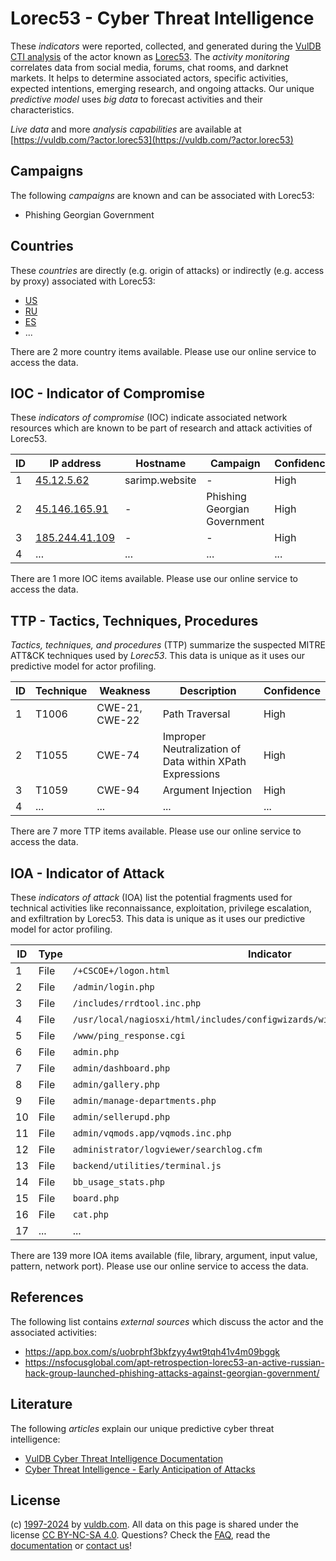 # Lorec53 - Cyber Threat Intelligence

These _indicators_ were reported, collected, and generated during the [VulDB CTI analysis](https://vuldb.com/?kb.cti) of the actor known as [Lorec53](https://vuldb.com/?actor.lorec53). The _activity monitoring_ correlates data from social media, forums, chat rooms, and darknet markets. It helps to determine associated actors, specific activities, expected intentions, emerging research, and ongoing attacks. Our unique _predictive model_ uses _big data_ to forecast activities and their characteristics.

_Live data_ and more _analysis capabilities_ are available at [https://vuldb.com/?actor.lorec53](https://vuldb.com/?actor.lorec53)

## Campaigns

The following _campaigns_ are known and can be associated with Lorec53:

* Phishing Georgian Government

## Countries

These _countries_ are directly (e.g. origin of attacks) or indirectly (e.g. access by proxy) associated with Lorec53:

* [US](https://vuldb.com/?country.us)
* [RU](https://vuldb.com/?country.ru)
* [ES](https://vuldb.com/?country.es)
* ...

There are 2 more country items available. Please use our online service to access the data.

## IOC - Indicator of Compromise

These _indicators of compromise_ (IOC) indicate associated network resources which are known to be part of research and attack activities of Lorec53.

ID | IP address | Hostname | Campaign | Confidence
-- | ---------- | -------- | -------- | ----------
1 | [45.12.5.62](https://vuldb.com/?ip.45.12.5.62) | sarimp.website | - | High
2 | [45.146.165.91](https://vuldb.com/?ip.45.146.165.91) | - | Phishing Georgian Government | High
3 | [185.244.41.109](https://vuldb.com/?ip.185.244.41.109) | - | - | High
4 | ... | ... | ... | ...

There are 1 more IOC items available. Please use our online service to access the data.

## TTP - Tactics, Techniques, Procedures

_Tactics, techniques, and procedures_ (TTP) summarize the suspected MITRE ATT&CK techniques used by _Lorec53_. This data is unique as it uses our predictive model for actor profiling.

ID | Technique | Weakness | Description | Confidence
-- | --------- | -------- | ----------- | ----------
1 | T1006 | CWE-21, CWE-22 | Path Traversal | High
2 | T1055 | CWE-74 | Improper Neutralization of Data within XPath Expressions | High
3 | T1059 | CWE-94 | Argument Injection | High
4 | ... | ... | ... | ...

There are 7 more TTP items available. Please use our online service to access the data.

## IOA - Indicator of Attack

These _indicators of attack_ (IOA) list the potential fragments used for technical activities like reconnaissance, exploitation, privilege escalation, and exfiltration by Lorec53. This data is unique as it uses our predictive model for actor profiling.

ID | Type | Indicator | Confidence
-- | ---- | --------- | ----------
1 | File | `/+CSCOE+/logon.html` | High
2 | File | `/admin/login.php` | High
3 | File | `/includes/rrdtool.inc.php` | High
4 | File | `/usr/local/nagiosxi/html/includes/configwizards/windowswmi/windowswmi.inc.php` | High
5 | File | `/www/ping_response.cgi` | High
6 | File | `admin.php` | Medium
7 | File | `admin/dashboard.php` | High
8 | File | `admin/gallery.php` | High
9 | File | `admin/manage-departments.php` | High
10 | File | `admin/sellerupd.php` | High
11 | File | `admin/vqmods.app/vqmods.inc.php` | High
12 | File | `administrator/logviewer/searchlog.cfm` | High
13 | File | `backend/utilities/terminal.js` | High
14 | File | `bb_usage_stats.php` | High
15 | File | `board.php` | Medium
16 | File | `cat.php` | Low
17 | ... | ... | ...

There are 139 more IOA items available (file, library, argument, input value, pattern, network port). Please use our online service to access the data.

## References

The following list contains _external sources_ which discuss the actor and the associated activities:

* https://app.box.com/s/uobrphf3bkfzyy4wt9tqh41v4m09bggk
* https://nsfocusglobal.com/apt-retrospection-lorec53-an-active-russian-hack-group-launched-phishing-attacks-against-georgian-government/

## Literature

The following _articles_ explain our unique predictive cyber threat intelligence:

* [VulDB Cyber Threat Intelligence Documentation](https://vuldb.com/?kb.cti)
* [Cyber Threat Intelligence - Early Anticipation of Attacks](https://www.scip.ch/en/?labs.20201022)

## License

(c) [1997-2024](https://vuldb.com/?kb.changelog) by [vuldb.com](https://vuldb.com/?kb.about). All data on this page is shared under the license [CC BY-NC-SA 4.0](https://creativecommons.org/licenses/by-nc-sa/4.0/). Questions? Check the [FAQ](https://vuldb.com/?kb.faq), read the [documentation](https://vuldb.com/?kb) or [contact us](https://vuldb.com/?contact)!
